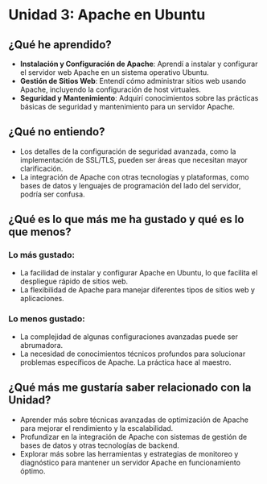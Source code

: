 # Unidad 3: Apache en Ubuntu

## ¿Qué he aprendido?

- **Instalación y Configuración de Apache**: Aprendí a instalar y configurar el servidor web Apache en un sistema operativo Ubuntu.
- **Gestión de Sitios Web**: Entendí cómo administrar sitios web usando Apache, incluyendo la configuración de host virtuales.
- **Seguridad y Mantenimiento**: Adquirí conocimientos sobre las prácticas básicas de seguridad y mantenimiento para un servidor Apache.

## ¿Qué no entiendo?

- Los detalles de la configuración de seguridad avanzada, como la implementación de SSL/TLS, pueden ser áreas que necesitan mayor clarificación.
- La integración de Apache con otras tecnologías y plataformas, como bases de datos y lenguajes de programación del lado del servidor, podría ser confusa.

## ¿Qué es lo que más me ha gustado y qué es lo que menos?

### Lo más gustado:
- La facilidad de instalar y configurar Apache en Ubuntu, lo que facilita el despliegue rápido de sitios web.
- La flexibilidad de Apache para manejar diferentes tipos de sitios web y aplicaciones.

### Lo menos gustado:
- La complejidad de algunas configuraciones avanzadas puede ser abrumadora.
- La necesidad de conocimientos técnicos profundos para solucionar problemas específicos de Apache. La práctica hace al maestro.

## ¿Qué más me gustaría saber relacionado con la Unidad?

- Aprender más sobre técnicas avanzadas de optimización de Apache para mejorar el rendimiento y la escalabilidad.
- Profundizar en la integración de Apache con sistemas de gestión de bases de datos y otras tecnologías de backend.
- Explorar más sobre las herramientas y estrategias de monitoreo y diagnóstico para mantener un servidor Apache en funcionamiento óptimo.
